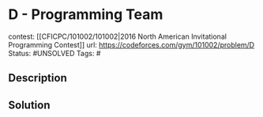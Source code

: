 # D - Programming Team

contest: [[CFICPC/101002/101002|2016 North American Invitational Programming Contest]]
url: https://codeforces.com/gym/101002/problem/D
Status: #UNSOLVED
Tags: #

## Description

## Solution

